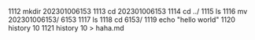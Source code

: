  1112  mkdir 202301006153
 1113  cd 202301006153
 1114  cd ../
 1115  ls
 1116  mv 202301006153/ 6153
 1117  ls
 1118  cd 6153/
 1119  echo "hello world"
 1120  history 10
 1121  history 10 > haha.md
